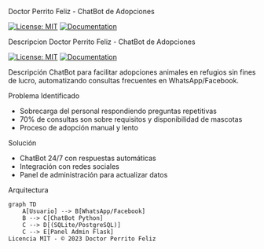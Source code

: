 
 Doctor Perrito Feliz - ChatBot de Adopciones

[![License: MIT](https://img.shields.io/badge/License-MIT-yellow.svg)](LICENSE)
[![Documentation](https://img.shields.io/badge/docs-ReadTheDocs-blue)](https://doctor-perrito-feliz.readthedocs.io)

Descripcion
Doctor Perrito Feliz - ChatBot de Adopciones

[![License: MIT](https://img.shields.io/badge/License-MIT-yellow.svg)](LICENSE)
[![Documentation](https://img.shields.io/badge/docs-ReadTheDocs-blue)](https://doctor-perrito-feliz.readthedocs.io)

Descripción
ChatBot para facilitar adopciones animales en refugios sin fines de lucro, automatizando consultas frecuentes en WhatsApp/Facebook.

Problema Identificado
- Sobrecarga del personal respondiendo preguntas repetitivas
- 70% de consultas son sobre requisitos y disponibilidad de mascotas
- Proceso de adopción manual y lento

Solución
- ChatBot 24/7 con respuestas automáticas
- Integración con redes sociales
- Panel de administración para actualizar datos

 Arquitectura
```mermaid
graph TD
    A[Usuario] --> B[WhatsApp/Facebook]
    B --> C[ChatBot Python]
    C --> D[(SQLite/PostgreSQL)]
    C --> E[Panel Admin Flask]                                                                                     Licencia MIT - © 2023 Doctor Perrito Feliz 
